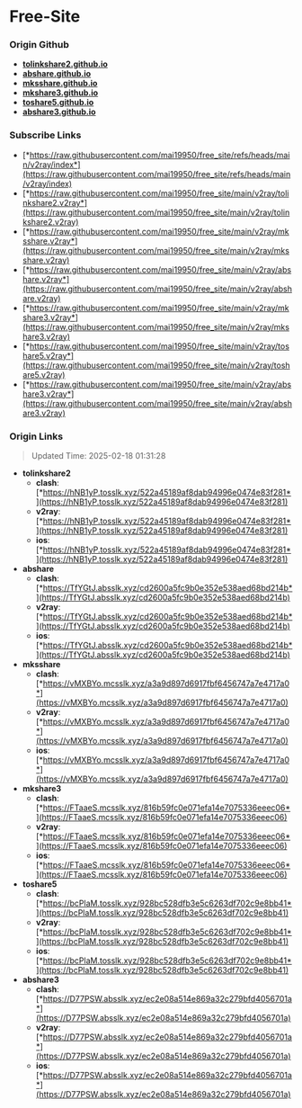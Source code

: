 # Free-Site

### Origin Github

- [**tolinkshare2.github.io**](https://github.com/tolinkshare2/tolinkshare2.github.io)
- [**abshare.github.io**](https://github.com/abshare/abshare.github.io)
- [**mksshare.github.io**](https://github.com/mksshare/mksshare.github.io)
- [**mkshare3.github.io**](https://github.com/mkshare3/mkshare3.github.io)
- [**toshare5.github.io**](https://github.com/toshare5/toshare5.github.io)
- [**abshare3.github.io**](https://github.com/abshare3/abshare3.github.io)

### Subscribe Links

- [*https://raw.githubusercontent.com/mai19950/free_site/refs/heads/main/v2ray/index*](https://raw.githubusercontent.com/mai19950/free_site/refs/heads/main/v2ray/index)
- [*https://raw.githubusercontent.com/mai19950/free_site/main/v2ray/tolinkshare2.v2ray*](https://raw.githubusercontent.com/mai19950/free_site/main/v2ray/tolinkshare2.v2ray)
- [*https://raw.githubusercontent.com/mai19950/free_site/main/v2ray/mksshare.v2ray*](https://raw.githubusercontent.com/mai19950/free_site/main/v2ray/mksshare.v2ray)
- [*https://raw.githubusercontent.com/mai19950/free_site/main/v2ray/abshare.v2ray*](https://raw.githubusercontent.com/mai19950/free_site/main/v2ray/abshare.v2ray)
- [*https://raw.githubusercontent.com/mai19950/free_site/main/v2ray/mkshare3.v2ray*](https://raw.githubusercontent.com/mai19950/free_site/main/v2ray/mkshare3.v2ray)
- [*https://raw.githubusercontent.com/mai19950/free_site/main/v2ray/toshare5.v2ray*](https://raw.githubusercontent.com/mai19950/free_site/main/v2ray/toshare5.v2ray)
- [*https://raw.githubusercontent.com/mai19950/free_site/main/v2ray/abshare3.v2ray*](https://raw.githubusercontent.com/mai19950/free_site/main/v2ray/abshare3.v2ray)

### Origin Links

> Updated Time: 2025-02-18 01:31:28

- **tolinkshare2**
  - **clash**: [*https://hNB1yP.tosslk.xyz/522a45189af8dab94996e0474e83f281*](https://hNB1yP.tosslk.xyz/522a45189af8dab94996e0474e83f281)
  - **v2ray**: [*https://hNB1yP.tosslk.xyz/522a45189af8dab94996e0474e83f281*](https://hNB1yP.tosslk.xyz/522a45189af8dab94996e0474e83f281)
  - **ios**: [*https://hNB1yP.tosslk.xyz/522a45189af8dab94996e0474e83f281*](https://hNB1yP.tosslk.xyz/522a45189af8dab94996e0474e83f281)
- **abshare**
  - **clash**: [*https://TfYGtJ.absslk.xyz/cd2600a5fc9b0e352e538aed68bd214b*](https://TfYGtJ.absslk.xyz/cd2600a5fc9b0e352e538aed68bd214b)
  - **v2ray**: [*https://TfYGtJ.absslk.xyz/cd2600a5fc9b0e352e538aed68bd214b*](https://TfYGtJ.absslk.xyz/cd2600a5fc9b0e352e538aed68bd214b)
  - **ios**: [*https://TfYGtJ.absslk.xyz/cd2600a5fc9b0e352e538aed68bd214b*](https://TfYGtJ.absslk.xyz/cd2600a5fc9b0e352e538aed68bd214b)
- **mksshare**
  - **clash**: [*https://vMXBYo.mcsslk.xyz/a3a9d897d6917fbf6456747a7e4717a0*](https://vMXBYo.mcsslk.xyz/a3a9d897d6917fbf6456747a7e4717a0)
  - **v2ray**: [*https://vMXBYo.mcsslk.xyz/a3a9d897d6917fbf6456747a7e4717a0*](https://vMXBYo.mcsslk.xyz/a3a9d897d6917fbf6456747a7e4717a0)
  - **ios**: [*https://vMXBYo.mcsslk.xyz/a3a9d897d6917fbf6456747a7e4717a0*](https://vMXBYo.mcsslk.xyz/a3a9d897d6917fbf6456747a7e4717a0)
- **mkshare3**
  - **clash**: [*https://FTaaeS.mcsslk.xyz/816b59fc0e071efa14e7075336eeec06*](https://FTaaeS.mcsslk.xyz/816b59fc0e071efa14e7075336eeec06)
  - **v2ray**: [*https://FTaaeS.mcsslk.xyz/816b59fc0e071efa14e7075336eeec06*](https://FTaaeS.mcsslk.xyz/816b59fc0e071efa14e7075336eeec06)
  - **ios**: [*https://FTaaeS.mcsslk.xyz/816b59fc0e071efa14e7075336eeec06*](https://FTaaeS.mcsslk.xyz/816b59fc0e071efa14e7075336eeec06)
- **toshare5**
  - **clash**: [*https://bcPlaM.tosslk.xyz/928bc528dfb3e5c6263df702c9e8bb41*](https://bcPlaM.tosslk.xyz/928bc528dfb3e5c6263df702c9e8bb41)
  - **v2ray**: [*https://bcPlaM.tosslk.xyz/928bc528dfb3e5c6263df702c9e8bb41*](https://bcPlaM.tosslk.xyz/928bc528dfb3e5c6263df702c9e8bb41)
  - **ios**: [*https://bcPlaM.tosslk.xyz/928bc528dfb3e5c6263df702c9e8bb41*](https://bcPlaM.tosslk.xyz/928bc528dfb3e5c6263df702c9e8bb41)
- **abshare3**
  - **clash**: [*https://D77PSW.absslk.xyz/ec2e08a514e869a32c279bfd4056701a*](https://D77PSW.absslk.xyz/ec2e08a514e869a32c279bfd4056701a)
  - **v2ray**: [*https://D77PSW.absslk.xyz/ec2e08a514e869a32c279bfd4056701a*](https://D77PSW.absslk.xyz/ec2e08a514e869a32c279bfd4056701a)
  - **ios**: [*https://D77PSW.absslk.xyz/ec2e08a514e869a32c279bfd4056701a*](https://D77PSW.absslk.xyz/ec2e08a514e869a32c279bfd4056701a)
